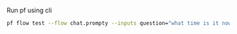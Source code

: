 Run pf using cli

```bash
pf flow test --flow chat.prompty --inputs question="what time is it now?"
```
